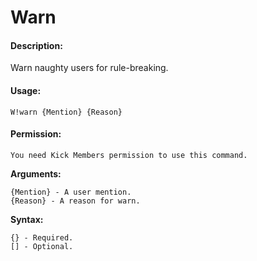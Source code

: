 # Warn

#### Description:

Warn naughty users for rule-breaking.

#### Usage:

```
W!warn {Mention} {Reason}
```

#### Permission:

```
You need Kick Members permission to use this command.
```

**Arguments:**

```
{Mention} - A user mention.
{Reason} - A reason for warn.
```

**Syntax:**

```
{} - Required.
[] - Optional.
```
